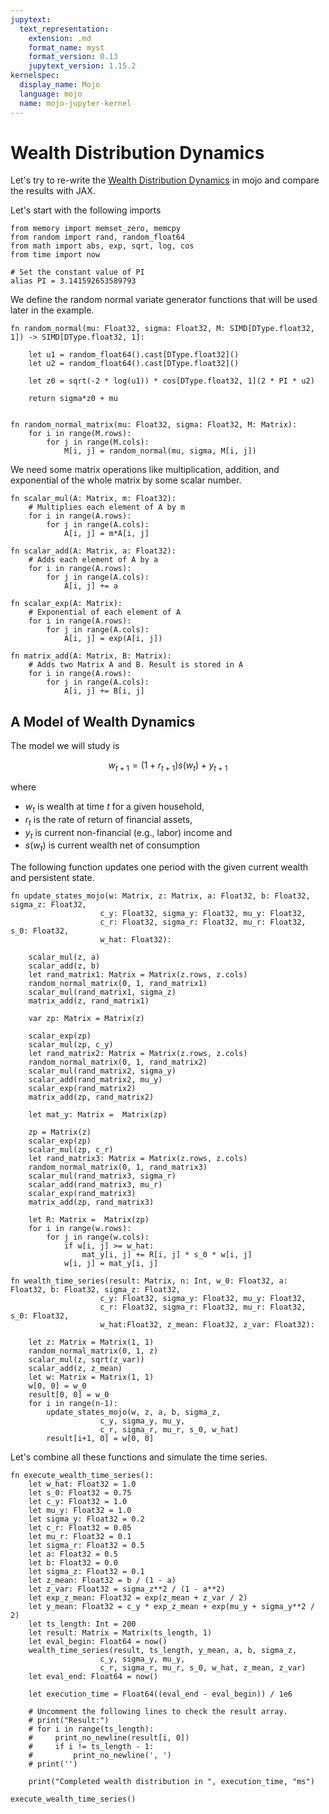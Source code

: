 ```yaml
---
jupytext:
  text_representation:
    extension: .md
    format_name: myst
    format_version: 0.13
    jupytext_version: 1.15.2
kernelspec:
  display_name: Mojo
  language: mojo
  name: mojo-jupyter-kernel
---
```


# Wealth Distribution Dynamics

Let's try to re-write the [Wealth Distribution Dynamics](https://jax.quantecon.org/wealth_dynamics.html)
in mojo and compare the results with JAX.

Let's start with the following imports

```{code-cell}
from memory import memset_zero, memcpy
from random import rand, random_float64
from math import abs, exp, sqrt, log, cos
from time import now

# Set the constant value of PI
alias PI = 3.141592653589793
```

We define the random normal variate generator functions
that will be used later in the example.

```{code-cell}
fn random_normal(mu: Float32, sigma: Float32, M: SIMD[DType.float32, 1]) -> SIMD[DType.float32, 1]:

    let u1 = random_float64().cast[DType.float32]()
    let u2 = random_float64().cast[DType.float32]()

    let z0 = sqrt(-2 * log(u1)) * cos[DType.float32, 1](2 * PI * u2)

    return sigma*z0 + mu


fn random_normal_matrix(mu: Float32, sigma: Float32, M: Matrix):
    for i in range(M.rows):
        for j in range(M.cols):
            M[i, j] = random_normal(mu, sigma, M[i, j])
```

We need some matrix operations like multiplication, addition,
and exponential of the whole matrix by some scalar number.

```{code-cell}
fn scalar_mul(A: Matrix, m: Float32):
    # Multiplies each element of A by m
    for i in range(A.rows):
        for j in range(A.cols):
            A[i, j] = m*A[i, j]

fn scalar_add(A: Matrix, a: Float32):
    # Adds each element of A by a
    for i in range(A.rows):
        for j in range(A.cols):
            A[i, j] += a

fn scalar_exp(A: Matrix):
    # Exponential of each element of A
    for i in range(A.rows):
        for j in range(A.cols):
            A[i, j] = exp(A[i, j])

fn matrix_add(A: Matrix, B: Matrix):
    # Adds two Matrix A and B. Result is stored in A
    for i in range(A.rows):
        for j in range(A.cols):
            A[i, j] += B[i, j]
```

## A Model of Wealth Dynamics

The model we will study is

$$
    w_{t+1} = (1 + r_{t+1}) s(w_t) + y_{t+1}
$$

where

- $w_t$ is wealth at time $t$ for a given household,
- $r_t$ is the rate of return of financial assets,
- $y_t$ is current non-financial (e.g., labor) income and
- $s(w_t)$ is current wealth net of consumption


The following function updates one period with the given
current wealth and persistent state.

```{code-cell}
fn update_states_mojo(w: Matrix, z: Matrix, a: Float32, b: Float32, sigma_z: Float32,
                    c_y: Float32, sigma_y: Float32, mu_y: Float32,
                    c_r: Float32, sigma_r: Float32, mu_r: Float32, s_0: Float32,
                    w_hat: Float32):

    scalar_mul(z, a)
    scalar_add(z, b)
    let rand_matrix1: Matrix = Matrix(z.rows, z.cols)
    random_normal_matrix(0, 1, rand_matrix1)
    scalar_mul(rand_matrix1, sigma_z)
    matrix_add(z, rand_matrix1)

    var zp: Matrix = Matrix(z)

    scalar_exp(zp)
    scalar_mul(zp, c_y)
    let rand_matrix2: Matrix = Matrix(z.rows, z.cols)
    random_normal_matrix(0, 1, rand_matrix2)
    scalar_mul(rand_matrix2, sigma_y)
    scalar_add(rand_matrix2, mu_y)
    scalar_exp(rand_matrix2)
    matrix_add(zp, rand_matrix2)

    let mat_y: Matrix =  Matrix(zp)

    zp = Matrix(z)
    scalar_exp(zp)
    scalar_mul(zp, c_r)
    let rand_matrix3: Matrix = Matrix(z.rows, z.cols)
    random_normal_matrix(0, 1, rand_matrix3)
    scalar_mul(rand_matrix3, sigma_r)
    scalar_add(rand_matrix3, mu_r)
    scalar_exp(rand_matrix3)
    matrix_add(zp, rand_matrix3)

    let R: Matrix =  Matrix(zp)
    for i in range(w.rows):
        for j in range(w.cols):
            if w[i, j] >= w_hat:
                mat_y[i, j] += R[i, j] * s_0 * w[i, j]
            w[i, j] = mat_y[i, j]
```

```{code-cell}
fn wealth_time_series(result: Matrix, n: Int, w_0: Float32, a: Float32, b: Float32, sigma_z: Float32,
                    c_y: Float32, sigma_y: Float32, mu_y: Float32,
                    c_r: Float32, sigma_r: Float32, mu_r: Float32, s_0: Float32,
                    w_hat:Float32, z_mean: Float32, z_var: Float32):

    let z: Matrix = Matrix(1, 1)
    random_normal_matrix(0, 1, z)
    scalar_mul(z, sqrt(z_var))
    scalar_add(z, z_mean)
    let w: Matrix = Matrix(1, 1)
    w[0, 0] = w_0
    result[0, 0] = w_0
    for i in range(n-1):
        update_states_mojo(w, z, a, b, sigma_z,
                    c_y, sigma_y, mu_y,
                    c_r, sigma_r, mu_r, s_0, w_hat)
        result[i+1, 0] = w[0, 0]
```

Let's combine all these functions and simulate the time series.

```{code-cell}
fn execute_wealth_time_series():
    let w_hat: Float32 = 1.0
    let s_0: Float32 = 0.75
    let c_y: Float32 = 1.0
    let mu_y: Float32 = 1.0
    let sigma_y: Float32 = 0.2
    let c_r: Float32 = 0.05
    let mu_r: Float32 = 0.1
    let sigma_r: Float32 = 0.5
    let a: Float32 = 0.5
    let b: Float32 = 0.0
    let sigma_z: Float32 = 0.1
    let z_mean: Float32 = b / (1 - a)
    let z_var: Float32 = sigma_z**2 / (1 - a**2)
    let exp_z_mean: Float32 = exp(z_mean + z_var / 2)
    let y_mean: Float32 = c_y * exp_z_mean + exp(mu_y + sigma_y**2 / 2)
    let ts_length: Int = 200
    let result: Matrix = Matrix(ts_length, 1)
    let eval_begin: Float64 = now()
    wealth_time_series(result, ts_length, y_mean, a, b, sigma_z,
                    c_y, sigma_y, mu_y,
                    c_r, sigma_r, mu_r, s_0, w_hat, z_mean, z_var)
    let eval_end: Float64 = now()

    let execution_time = Float64((eval_end - eval_begin)) / 1e6
    
    # Uncomment the following lines to check the result array.
    # print("Result:")
    # for i in range(ts_length):
    #     print_no_newline(result[i, 0])
    #     if i != ts_length - 1:
    #         print_no_newline(', ')
    # print('')

    print("Completed wealth distribution in ", execution_time, "ms")

execute_wealth_time_series()
```
